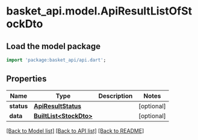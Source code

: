 # basket_api.model.ApiResultListOfStockDto

## Load the model package
```dart
import 'package:basket_api/api.dart';
```

## Properties
Name | Type | Description | Notes
------------ | ------------- | ------------- | -------------
**status** | [**ApiResultStatus**](ApiResultStatus.md) |  | [optional] 
**data** | [**BuiltList&lt;StockDto&gt;**](StockDto.md) |  | [optional] 

[[Back to Model list]](../README.md#documentation-for-models) [[Back to API list]](../README.md#documentation-for-api-endpoints) [[Back to README]](../README.md)


